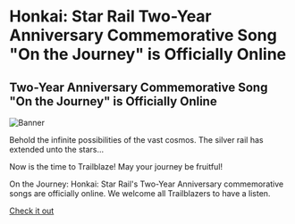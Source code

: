 # Honkai: Star Rail Two-Year Anniversary Commemorative Song "On the Journey" is Officially Online
## Two-Year Anniversary Commemorative Song "On the Journey" is Officially Online
![Banner](https://sdk.hoyoverse.com/upload/ann/2025/04/18/9ead4d7006189c864e865f0f7c3693c5_7272107000407544718.png)

Behold the infinite possibilities of the vast cosmos. The silver rail has extended unto the stars...

Now is the time to Trailblaze! May your journey be fruitful!

On the Journey: Honkai: Star Rail's Two-Year Anniversary commemorative songs are officially online. We welcome all Trailblazers to have a listen.

[ Check it out](https://orcd.co/othjnsreww)
